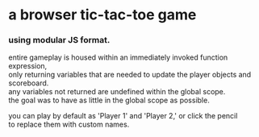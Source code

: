 # a browser tic-tac-toe game
### using modular JS format.

entire gameplay is housed within an immediately invoked function expression,\
only returning variables that are needed to update the player objects and scoreboard.\
any variables not returned are undefined within the global scope.\
the goal was to have as little in the global scope as possible.

you can play by default as 'Player 1' and 'Player 2,' or click the pencil\
to replace them with custom names.
